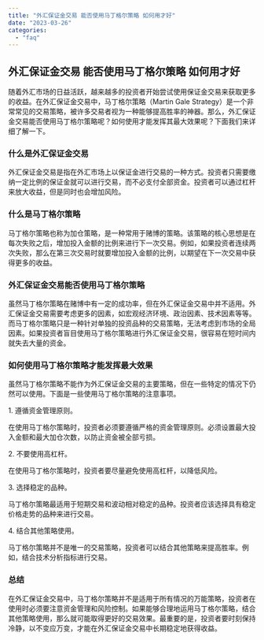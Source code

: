 ```yaml
---
title: "外汇保证金交易 能否使用马丁格尔策略 如何用才好"
date: "2023-03-26"
categories: 
  - "faq"
---
```


## 外汇保证金交易 能否使用马丁格尔策略 如何用才好

随着外汇市场的日益活跃，越来越多的投资者开始尝试使用保证金交易来获取更多的收益。在外汇保证金交易中，马丁格尔策略（Martin Gale Strategy）是一个非常常见的交易策略，被许多交易者视为一种能够提高胜率的神器。那么，外汇保证金交易能否使用马丁格尔策略呢？如何使用才能发挥其最大效果呢？下面我们来详细了解一下。

### 什么是外汇保证金交易

外汇保证金交易是指在外汇市场上以保证金进行交易的一种方式。投资者只需要缴纳一定比例的保证金就可以进行交易，而不必支付全部资金。投资者可以通过杠杆来放大收益，但是同时也会增加风险。

### 什么是马丁格尔策略

马丁格尔策略也称为加仓策略，是一种常用于赌博的策略。该策略的核心思想是在每次失败之后，增加投入金额的比例来进行下一次交易。例如，如果投资者连续两次失败，那么在第三次交易时就要增加投入金额的比例，以期望在下一次交易中获得更多的收益。

### 外汇保证金交易能否使用马丁格尔策略

虽然马丁格尔策略在赌博中有一定的成功率，但在外汇保证金交易中并不适用。外汇保证金交易需要考虑更多的因素，如宏观经济环境、政治因素、技术因素等等。而马丁格尔策略只是一种针对单独的投资品种的交易策略，无法考虑到市场的全局因素。如果投资者盲目使用马丁格尔策略进行外汇保证金交易，很容易在短时间内就失去大量的资金。

### 如何使用马丁格尔策略才能发挥最大效果

虽然马丁格尔策略不能作为外汇保证金交易的主要策略，但在一些特定的情况下仍然可以使用。下面是一些使用马丁格尔策略的注意事项。

1\. 遵循资金管理原则。

在使用马丁格尔策略时，投资者必须要遵循严格的资金管理原则。必须设置最大投入金额和最大加仓次数，以防止资金被全部亏损。

2\. 不要使用高杠杆。

在使用马丁格尔策略时，投资者要尽量避免使用高杠杆，以降低风险。

3\. 选择稳定的品种。

马丁格尔策略最适用于短期交易和波动相对稳定的品种。投资者应该选择具有稳定价格走势的品种来进行交易。

4\. 结合其他策略使用。

马丁格尔策略并不是唯一的交易策略，投资者可以结合其他策略来提高胜率。例如，结合技术分析指标进行交易。

### 总结

在外汇保证金交易中，马丁格尔策略并不是适用于所有情况的万能策略，投资者在使用时必须要注意资金管理和风险控制。如果能够合理地运用马丁格尔策略，结合其他策略使用，那么就可能取得更好的交易效果。最重要的是，投资者要时刻保持冷静，以不变应万变，才能在外汇保证金交易中长期稳定地获得收益。
